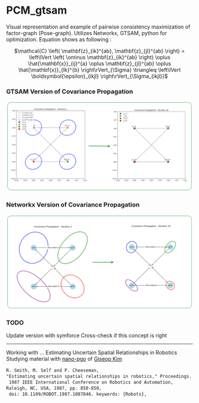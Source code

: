 # PCM_gtsam
Visual representation and example of pairwise consistency maximization of factor-graph (Pose-graph). Utilizes Networkx, GTSAM, python for optimization.
Equation shows as following : 
<p align="center">
$\mathcal{C} \left( \mathbf{z}_{ik}^{ab}, \mathbf{z}_{jl}^{ab} \right) = \left\lVert \left( \ominus \mathbf{z}_{ik}^{ab} \right) \oplus \hat{\mathbf{x}}_{ij}^{a} \oplus \mathbf{z}_{jl}^{ab} \oplus \hat{\mathbf{x}}_{lk}^{b} \right\rVert_{\Sigma} \triangleq \left\lVert \boldsymbol{\epsilon}_{ikjl} \right\rVert_{\Sigma_{ikjl}}$
</p>


### GTSAM Version of Covariance Propagation
<p align="center">
  <img src="figure/gt_propagation.png" />
</p>



### Networkx Version of Covariance Propagation
<p align="center">
  <img src="figure/propagation.png" />
</p>


### TODO
Update version with symforce
Cross-check if this concept is right 


---
Working with ... Estimating Uncertain Spatial Relationships in Robotics
Studying material with [nano-pgo](https://github.com/gisbi-kim/nano-pgo) of [Giseop Kim](https://github.com/gisbi-kim)
```
R. Smith, M. Self and P. Cheeseman,
"Estimating uncertain spatial relationships in robotics," Proceedings.
 1987 IEEE International Conference on Robotics and Automation, Raleigh, NC, USA, 1987, pp. 850-850,
 doi: 10.1109/ROBOT.1987.1087846. keywords: {Robots},
```
